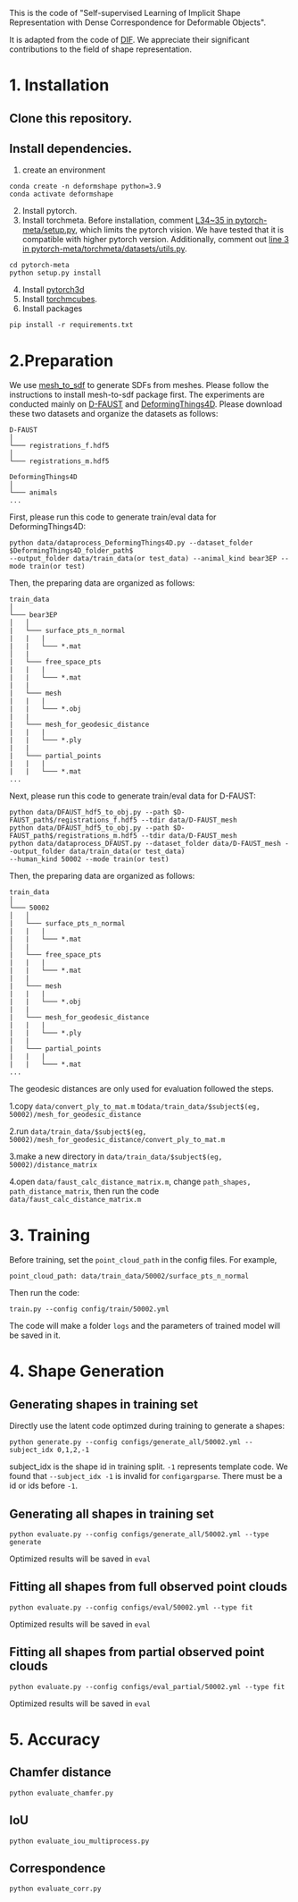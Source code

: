 This is the code of "Self-supervised Learning of Implicit Shape Representation with Dense Correspondence for Deformable Objects".

It is adapted from the code of [DIF](https://github.com/microsoft/DIF-Net). We appreciate their significant contributions to the field of shape representation.

# 1. Installation
## Clone this repository.

## Install dependencies.
1. create an environment
```
conda create -n deformshape python=3.9
conda activate deformshape
```
2. Install pytorch.
3. Install torchmeta. Before installation, comment [L34~35 in 
pytorch-meta/setup.py](https://github.com/tristandeleu/pytorch-meta/blob/d55d89ebd47f340180267106bde3e4b723f23762/setup.py#L34), which limits the pytorch vision. We have tested that it is compatible with higher pytorch version.
Additionally, comment out [line 3 in pytorch-meta/torchmeta/datasets/utils.py](https://github.com/tristandeleu/pytorch-meta/blob/794bf82348fbdc2b68b04f5de89c38017d54ba59/torchmeta/datasets/utils.py#L3).
```
cd pytorch-meta
python setup.py install
```
4. Install [pytorch3d](https://github.com/facebookresearch/pytorch3d/blob/main/INSTALL.md)
5. Install [torchmcubes](https://github.com/tatsy/torchmcubes).
6. Install packages
```
pip install -r requirements.txt
```

# 2.Preparation
We use [mesh_to_sdf](https://github.com/marian42/mesh_to_sdf) to generate SDFs from meshes.
Please follow the instructions to install mesh-to-sdf package first.
The experiments are conducted mainly on [D-FAUST](https://dfaust.is.tue.mpg.de/) and [DeformingThings4D](https://github.com/rabbityl/DeformingThings4D).
Please download these two datasets and organize the datasets as follows:
```
D-FAUST
│
└─── registrations_f.hdf5
│
└─── registrations_m.hdf5
```
```
DeformingThings4D
│
└─── animals
...
```
First, please run this code to generate train/eval data for DeformingThings4D:
```
python data/dataprocess_DeformingThings4D.py --dataset_folder $DeformingThings4D_folder_path$ 
--output_folder data/train_data(or test_data) --animal_kind bear3EP --mode train(or test)
```
Then, the preparing data are organized as follows:
```
train_data
│
└─── bear3EP
│   │
|   └─── surface_pts_n_normal
|   |   |
|   |   └─── *.mat
│   |
|   └─── free_space_pts
|   |   |
|   |   └─── *.mat
|   |
|   └─── mesh
|   |   |
|   |   └─── *.obj
|   | 
|   └─── mesh_for_geodesic_distance
|   |   |
|   |   └─── *.ply
|   |
|   └─── partial_points
|   |   |
|   |   └─── *.mat
...
```
Next, please run this code to generate train/eval data for D-FAUST:
```
python data/DFAUST_hdf5_to_obj.py --path $D-FAUST_path$/registrations_f.hdf5 --tdir data/D-FAUST_mesh
python data/DFAUST_hdf5_to_obj.py --path $D-FAUST_path$/registrations_m.hdf5 --tdir data/D-FAUST_mesh
python data/dataprocess_DFAUST.py --dataset_folder data/D-FAUST_mesh --output_folder data/train_data(or test_data)
--human_kind 50002 --mode train(or test)
```
Then, the preparing data are organized as follows:
```
train_data
│
└─── 50002
│   │
|   └─── surface_pts_n_normal
|   |   |
|   |   └─── *.mat
│   |
|   └─── free_space_pts
|   |   |
|   |   └─── *.mat
|   |
|   └─── mesh
|   |   |
|   |   └─── *.obj
|   | 
|   └─── mesh_for_geodesic_distance
|   |   |
|   |   └─── *.ply
|   |
|   └─── partial_points
|   |   |
|   |   └─── *.mat
...
```
The geodesic distances are only used for evaluation followed the steps.

1.copy ```data/convert_ply_to_mat.m``` to```data/train_data/$subject$(eg, 50002)/mesh_for_geodesic_distance```

2.run ```data/train_data/$subject$(eg, 50002)/mesh_for_geodesic_distance/convert_ply_to_mat.m```

3.make a new directory in ```data/train_data/$subject$(eg, 50002)/distance_matrix```               

4.open ```data/faust_calc_distance_matrix.m```, change ```path_shapes, path_distance_matrix```, then run the code ```data/faust_calc_distance_matrix.m```

# 3. Training
Before training, set the `point_cloud_path` in the config files. For example,
```
point_cloud_path: data/train_data/50002/surface_pts_n_normal
```
Then run the code:
```
train.py --config config/train/50002.yml
```
The code will make a folder `logs` and the parameters of trained model will be saved in it.
# 4. Shape Generation
## Generating shapes in training set
Directly use the latent code optimzed during training to generate a shapes:
```
python generate.py --config configs/generate_all/50002.yml --subject_idx 0,1,2,-1
```
subject_idx is the shape id in training split. `-1` represents template code. We found that `--subject_idx -1` is invalid for `configargparse`. There must be a id or ids before `-1`.
## Generating all shapes in training set
```
python evaluate.py --config configs/generate_all/50002.yml --type generate
```
Optimized results will be saved in `eval`

## Fitting all shapes from full observed point clouds
```
python evaluate.py --config configs/eval/50002.yml --type fit
```
Optimized results will be saved in `eval`

## Fitting all shapes from partial observed point clouds
```
python evaluate.py --config configs/eval_partial/50002.yml --type fit
```
Optimized results will be saved in `eval`


# 5. Accuracy
## Chamfer distance
```
python evaluate_chamfer.py
```
## IoU
```
python evaluate_iou_multiprocess.py
```

## Correspondence
```
python evaluate_corr.py
```